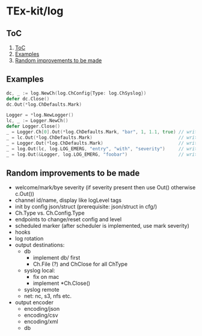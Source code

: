 # TEx-kit/log

## ToC

1. [ToC](#toc)
2. [Examples](#examples)
3. [Random improvements to be made](#random-improvements-to-be-made)

## Examples

```go
dc, _ := log.NewCh(log.ChConfig{Type: log.ChSyslog})
defer dc.Close()
dc.Out(*log.ChDefaults.Mark)

Logger = *log.NewLogger()
lc, _ := Logger.NewCh()
defer Logger.Close()
_ = Logger.Ch[0].Out(*log.ChDefaults.Mark, "bar", 1, 1.1, true) // write direct to the first channel
_ = lc.Out(*log.ChDefaults.Mark)                                // write to identified channel
_ = Logger.Out(*log.ChDefaults.Mark)                            // write to all channels
_ = log.Out(lc, log.LOG_EMERG, "entry", "with", "severity")     // write to identified channel with severity
_ = log.Out(&Logger, log.LOG_EMERG, "foobar")                   // write to all logger channels with severity

```

## Random improvements to be made

* welcome/mark/bye severity (if severity present then use Out() otherwise c.Out())
* channel id/name, display like logLevel tags
* init by config json/struct (prerequisite: json/struct in cfg/)
* Ch.Type vs. Ch.Config.Type
* endpoints to change/reset config and level
* scheduled marker (after scheduler is implemented, use mark severity)
* hooks
* log rotation
* output destinations:
  * db
    * implement db/ first
    * Ch.File (?) and ChClose for all ChType
  * syslog local:
    * fix on mac
    * implement *Ch.Close()
  * syslog remote
  * net: nc, s3, nfs etc.
* output encoder
  * encoding/json
  * encoding/csv
  * encoding/xml
  * db
